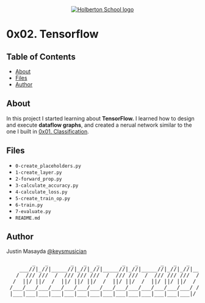 <p align="center">
  <a href=#>
    <img src="https://intranet.hbtn.io/assets/holberton-logo-full-black-157ccfa3d2134776c1e3f78c0fe682968e8848b64fcacc6187976044f75f35a8.png" alt="Holberton School logo">
  </a>
</p>

# 0x02. Tensorflow

## Table of Contents
* [About](#about)
* [Files](#files)
* [Author](#author)

## About
In this project I started learning about **TensorFlow.** I learned how to design and execute **dataflow graphs**, and created a nerual network similar to the one I built in [0x01. Classification](https://github.com/keysmusician/holbertonschool-machine_learning/tree/main/supervised_learning/0x01-classification).

## Files
* `0-create_placeholders.py`
* `1-create_layer.py`
* `2-forward_prop.py`
* `3-calculate_accuracy.py`
* `4-calculate_loss.py`
* `5-create_train_op.py`
* `6-train.py`
* `7-evaluate.py`
* `README.md`

## Author
Justin Masayda [@keysmusician](https://github.com/keysmusician)
<pre align="center">
        _   _       _   _   _       _   _       _   _   _     
    ___//|_//|_____//|_//|_//|_____//|_//|_____//|_//|_//|___ 
   /  /// ///  /  /// /// ///  /  /// ///  /  /// /// ///  / |
  /  ||/ ||/  /  ||/ ||/ ||/  /  ||/ ||/  /  ||/ ||/ ||/  / / 
 /___/___/___/___/___/___/___/___/___/___/___/___/___/___/ /  
 |___|___|___|___|___|___|___|___|___|___|___|___|___|___|/   
 
</pre>
<p><span style="font-family: 'Lucida Console'; line-height: 14px; font-size: 14px; display: inline-block;">&nbsp;</span></p>
